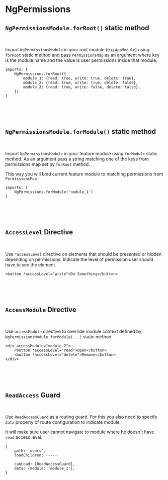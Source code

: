 # NgPermissions

## `NgPermissionsModule.forRoot()` static method

<br>

Import `NgPermissionsModule` in your root module (e.g `AppModule`) using `forRoot` static method and pass `PermissionsMap` as an argument where key is the module name and the value is user permissions inside that module.

```
imports: [
    NgPermissions.forRoot({
        module_1: {read: true, write: true, delete: true},
        module_2: {read: true, write: true, delete: false},
        module_3: {read: true, write: false, delete: false},
    })
]
```

<br><br><br>

## `NgPermissionsModule.forModule()` static method

<br>

Import `NgPermissionsModule` in your feature module using `forModule` static method. As an argument pass a string matching one of the keys from permissions map set by `forRoot` method.

This way you will bind current feature module to matching permissions from `PermissionsMap`

```
imports: [
    NgPermissions.forModule('nodule_1')
]
```

<br><br><br>

## `AccessLevel` Directive

<br>

Use `*accessLevel` directive on elements that should be presented or hidden depending on permissions. Indicate the level of permission user should have to see the element.

```
<button *accessLevel="write">Do Something</button>
```

<br><br><br>

## `AccessModule` Directive

<br>

Use `accessModule` directive to override module context defined by `NgPermissionsModule.forModule(...)` static method.

```
<div accessModule="module_2">
    <button *accessLevel="read">Open</button>
    <button *accessLevel="delete">Remove</button>
</div>
```

<br><br><br>

## `ReadAccess` Guard

<br>

Use `ReadAccessGuard` as a routing guard. For this you also need to specify `data` property of route configuration to indicate module.

It will make sure user cannot navigate to module where he doesn't have `read` access level.
```
{
    path: 'users',
    loadChildren: -----

    canLoad: [ReadAccessGuard],
    data: {module: 'module_1'},
}
```